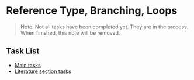 # Reference Type, Branching, Loops

> Note: Not all tasks have been completed yet. They are in the process. When finished, this note will be removed.

## Task List

- [Main tasks](https://github.com/Vahan11/first_repo/tree/main/lesson-04-29-04-2021/main_tasks)
- [Literature section tasks](https://github.com/Vahan11/first_repo/tree/main/lesson-04-29-04-2021/literature_section_tasks)